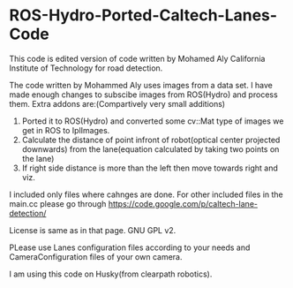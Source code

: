 # ROS-Hydro-Ported-Caltech-Lanes-Code
This code is edited version of code written by Mohamed Aly California Institute of Technology for road detection.

The code written by Mohammed Aly uses images from a data set. I have made enough changes to subscibe images from ROS(Hydro) and process them.
Extra addons are:</n>(Compartively very small additions)

1. Ported it to ROS(Hydro) and converted some cv::Mat type of images we get in ROS to IplImages.
2. Calculate the distance of point infront of robot(optical center projected downwards) from the lane(equation calculated by taking two points on the lane)
3. If right side distance is more than the left then move towards right and viz.


I included only files where cahnges are done. For other included files in the main.cc please go through https://code.google.com/p/caltech-lane-detection/


License is same as in that page. GNU GPL v2. 


PLease use Lanes configuration files according to your needs and CameraConfiguration files of your own camera. 


I am using this code on Husky(from clearpath robotics).
